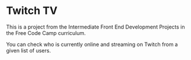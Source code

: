 # Twitch TV

This is a project from the Intermediate Front End Development Projects in the Free Code Camp curriculum.

You can check who is currently online and streaming on Twitch from a given list of users. 
